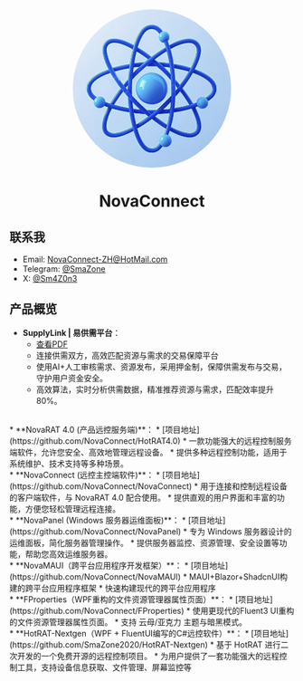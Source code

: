 <div align=center>
   <img style="border-radius:225px" src="logo.jpg" width="280" height="280"/>
   <h1>NovaConnect</h1>
</div>

## 联系我
* Email: [NovaConnect-ZH@HotMail.com](mailto:NovaConnect-ZH@HotMail.com)
* Telegram: [@SmaZone](https://t.me/SmaZone)
* X: [@Sm4Z0n3](https://x.com/Sm4Z0n3)

## 产品概览

* **SupplyLink | 易供需平台**：
    * [查看PDF](supplylink.pdf)
    * 连接供需双方，高效匹配资源与需求的交易保障平台
    * 使用AI+人工审核需求、资源发布，采用押金制，保障供需发布与交易，守护用户资金安全。
    * 高效算法，实时分析供需数据，精准推荐资源与需求，匹配效率提升80%。
<br/>
* **NovaRAT 4.0 (产品远控服务端)**：
    * [项目地址](https://github.com/NovaConnect/HotRAT4.0)
    * 一款功能强大的远程控制服务端软件，允许您安全、高效地管理远程设备。
    * 提供多种远程控制功能，适用于系统维护、技术支持等多种场景。
<br/>
* **NovaConnect (远控主控端软件)**：
    * [项目地址](https://github.com/NovaConnect/NovaConnect)
    * 用于连接和控制远程设备的客户端软件，与 NovaRAT 4.0 配合使用。
    * 提供直观的用户界面和丰富的功能，方便您轻松管理远程连接。
<br/>
* **NovaPanel (Windows 服务器运维面板)**：
    * [项目地址](https://github.com/NovaConnect/NovaPanel)
    * 专为 Windows 服务器设计的运维面板，简化服务器管理操作。
    * 提供服务器监控、资源管理、安全设置等功能，帮助您高效运维服务器。
<br/>
* **NovaMAUI（跨平台应用程序开发框架）**：
    * [项目地址](https://github.com/NovaConnect/NovaMAUI)
    * MAUI+Blazor+ShadcnUI构建的跨平台应用程序框架
    * 快速构建现代的跨平台应用程序
<br/>
* **FProperties（WPF重构的文件资源管理器属性页面）**：
    * [项目地址](https://github.com/NovaConnect/FProperties)
    * 使用更现代的Fluent3 UI重构的文件资源管理器属性页面。
    * 支持 云母/亚克力 主题与暗黑模式。
<br/>
* **HotRAT-Nextgen（WPF + FluentUI编写的C#远控软件）**：
    * [项目地址](https://github.com/SmaZone2020/HotRAT-Nextgen)
    * 基于 HotRAT 进行二次开发的一个免费开源的远程控制项目。
    * 为用户提供了一套功能强大的远程控制工具，支持设备信息获取、文件管理、屏幕监控等
